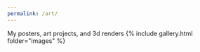 ```yaml
---
permalink: /art/
---
```

My posters, art projects, and 3d renders
{% include gallery.html folder="images" %}